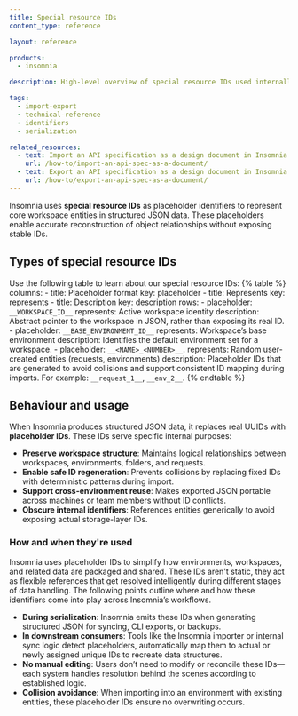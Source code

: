 ```yaml
---
title: Special resource IDs
content_type: reference

layout: reference

products:
  - insomnia

description: High‑level overview of special resource IDs used internally by Insomnia to map workspace structure and entities.

tags:
  - import-export
  - technical-reference
  - identifiers
  - serialization

related_resources:
  - text: Import an API specification as a design document in Insomnia
    url: /how-to/import-an-api-spec-as-a-document/
  - text: Export an API specification as a design document in Insomnia
    url: /how-to/export-an-api-spec-as-a-document/    
---
```

Insomnia uses **special resource IDs** as placeholder identifiers to represent core workspace entities in structured JSON data. These placeholders enable accurate reconstruction of object relationships without exposing stable IDs.


## Types of special resource IDs
Use the following table to learn about our special resource IDs:
{% table %}
    columns:
      - title: Placeholder format
        key: placeholder
      - title: Represents
        key: represents
      - title: Description
        key: description
    rows:
          - placeholder: `__WORKSPACE_ID__`
            represents: Active workspace identity
            description: Abstract pointer to the workspace in JSON, rather than exposing its real ID.
          - placeholder: `__BASE_ENVIRONMENT_ID__`
            represents: Workspace’s base environment
            description: Identifies the default environment set for a workspace.
          - placeholder: `__<NAME>_<NUMBER>__`.
            represents: Random user-created entities (requests, environments)
            description: Placeholder IDs that are generated to avoid collisions and support consistent ID mapping during imports. For example: `__request_1__`, `__env_2__`.
{% endtable %}

## Behaviour and usage
When Insomnia produces structured JSON data, it replaces real UUIDs with **placeholder IDs**. These IDs serve specific internal purposes:
- **Preserve workspace structure**: Maintains logical relationships between workspaces, environments, folders, and requests.
- **Enable safe ID regeneration**: Prevents collisions by replacing fixed IDs with deterministic patterns during import.
- **Support cross-environment reuse**: Makes exported JSON portable across machines or team members without ID conflicts.
- **Obscure internal identifiers**: References entities generically to avoid exposing actual storage-layer IDs.

### How and when they're used
Insomnia uses placeholder IDs to simplify how environments, workspaces, and related data are packaged and shared. These IDs aren't static, they act as flexible references that get resolved intelligently during different stages of data handling. The following points outline where and how these identifiers come into play across Insomnia’s workflows.

- **During serialization**: Insomnia emits these IDs when generating structured JSON for syncing, CLI exports, or backups.
- **In downstream consumers**: Tools like the Insomnia importer or internal sync logic detect placeholders, automatically map them to actual or newly assigned unique IDs to recreate data structures.
- **No manual editing**: Users don’t need to modify or reconcile these IDs—each system handles resolution behind the scenes according to established logic.  
- **Collision avoidance**: When importing into an environment with existing entities, these placeholder IDs ensure no overwriting occurs.
